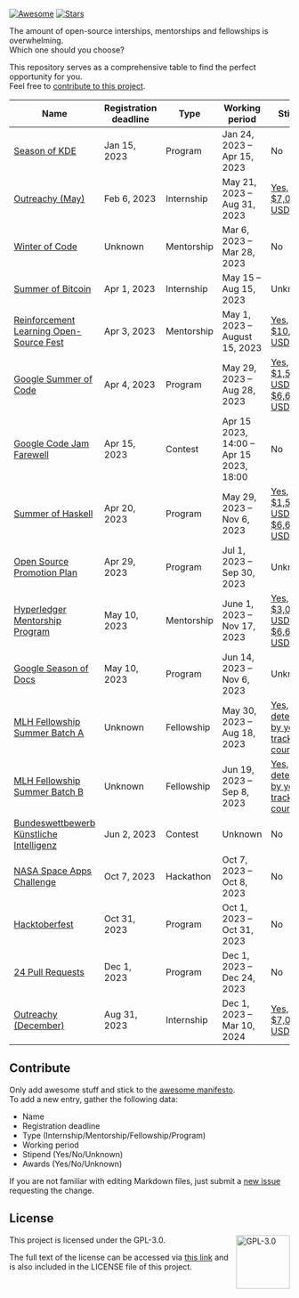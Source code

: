 [![Awesome](https://awesome.re/badge.svg)](https://awesome.re)
[![Stars](https://img.shields.io/github/stars/WebSnke/Open-Source-Opportunity?style=flat)](https://github.com/WebSnke/Open-Source-Opportunity-2023/stargazers)

The amount of open-source interships, mentorships and fellowships is overwhelming.\
Which one should you choose?

This repository serves as a comprehensive table to find the perfect opportunity for you.\
Feel free to [contribute to this project](#contribute).

| Name | Registration deadline | Type | Working period | Stipend | Awards |
| ---- | --------------------- | ---- | -------------- | ------- | ------ |
| [Season of KDE](https://season.kde.org/) | Jan 15, 2023 | Program | Jan 24, 2023 – Apr 15, 2023 | No | [Yes, certificates and merchandise](https://season.kde.org/) |
| [Outreachy (May)](https://www.outreachy.org/) | Feb 6, 2023 | Internship | May 21, 2023 – Aug 31, 2023 | [Yes, $7,000 USD](https://www.outreachy.org/) | Unknown |
| [Winter of Code](https://winterofcode.com/) | Unknown | Mentorship | Mar 6, 2023 – Mar 28, 2023 | No | Unknown |
| [Summer of Bitcoin](https://www.summerofbitcoin.org) | Apr 1, 2023 | Internship | May 15 – Aug 15, 2023 | Unknown | [Yes, jobs and internships](https://guide.summerofbitcoin.org/about/what-is-summer-of-bitcoin) |
| [Reinforcement Learning Open-Source Fest](https://www.microsoft.com/en-us/research/academic-program/rl-open-source-fest/) | Apr 3, 2023 | Mentorship | May 1, 2023 – August 15, 2023 | [Yes, $10,000 USD](https://www.microsoft.com/en-us/research/academic-program/rl-open-source-fest/) | Unknown |
| [Google Summer of Code](https://summerofcode.withgoogle.com/) | Apr 4, 2023 | Program | May 29, 2023 – Aug 28, 2023 | [Yes, $1,500 USD – $6,600 USD](https://developers.google.com/open-source/gsoc/help/student-stipends) | [Yes, merchandise](https://cdn-media-1.freecodecamp.org/images/1*qWTY0E_77KOG2DNlaYai9Q.png) |
| [Google Code Jam Farewell](https://codingcompetitions.withgoogle.com/codejam) | Apr 15, 2023 | Contest | Apr 15 2023, 14:00 – Apr 15 2023, 18:00 | No | [Yes, $15,000 USD](https://codingcompetitions.withgoogle.com/codejam/about/) |
| [Summer of Haskell](https://summer.haskell.org/) | Apr 20, 2023 | Program | May 29, 2023 – Nov 6, 2023 | [Yes, $1,500 USD – $6,600 USD](https://summer.haskell.org/stipend.html) | Unknown |
| [Open Source Promotion Plan](https://summer-ospp.ac.cn/) | Apr 29, 2023 | Program | Jul 1, 2023 – Sep 30, 2023 | Unknown | Unknown |
| [Hyperledger Mentorship Program](https://wiki.hyperledger.org/display/INTERN/Hyperledger+Mentorship+Program) | May 10, 2023 | Mentorship | June 1, 2023 – Nov 17, 2023 | [Yes, $3,000 USD – $6,600 USD](https://wiki.hyperledger.org/display/INTERN/Hyperledger+Mentorship+Program#HyperledgerMentorshipProgram-MenteeStipend) | Unknown |
| [Google Season of Docs](https://developers.google.com/season-of-docs) | May 10, 2023 | Program | Jun 14, 2023 – Nov 6, 2023 | Unknown | Unknown |
| [MLH Fellowship Summer Batch A](https://fellowship.mlh.io/) | Unknown | Fellowship | May 30, 2023 – Aug 18, 2023 | [Yes, determined by your track and country](https://help.mlh.io/en/content/is-there-a-stipend-for-participation-in-the-program?ref=search) | Unknown |
| [MLH Fellowship Summer Batch B](https://fellowship.mlh.io/) | Unknown | Fellowship | Jun 19, 2023 – Sep 8, 2023 | [Yes, determined by your track and country](https://help.mlh.io/en/content/is-there-a-stipend-for-participation-in-the-program?ref=search) | Unknown |
| [Bundeswettbewerb Künstliche Intelligenz](https://www.bw-ki.de/) | Jun 2, 2023 | Contest | Unknown | No | [Yes, 500€ – 2000€](https://www.bw-ki.de/preise) |
| [NASA Space Apps Challenge](https://www.spaceappschallenge.org/) | Oct 7, 2023 | Hackathon | Oct 7, 2023 – Oct 8, 2023 | No | No |
| [Hacktoberfest](https://hacktoberfest.com/participation/) | Oct 31, 2023 | Program | Oct 1, 2023 – Oct 31, 2023 | No | [Yes, merchandise or tree](https://hacktoberfest.com/participation/#faqs) |
| [24 Pull Requests](https://24pullrequests.com/) | Dec 1, 2023 | Program | Dec 1, 2023 – Dec 24, 2023 | No | Unknown |
| [Outreachy (December)](https://www.outreachy.org/) | Aug 31, 2023 | Internship | Dec 1, 2023 – Mar 10, 2024 | [Yes, $7,000 USD](https://www.outreachy.org/) | Unknown |

## Contribute

Only add awesome stuff and stick to the [awesome manifesto](https://github.com/sindresorhus/awesome/blob/main/awesome.md).\
To add a new entry, gather the following data:

- Name
- Registration deadline
- Type (Internship/Mentorship/Fellowship/Program)
- Working period
- Stipend (Yes/No/Unknown)
- Awards (Yes/No/Unknown)

If you are not familiar with editing Markdown files, just submit a [new issue](https://github.com/WebSnke/Open-Source-Opportunity-2023/issues/new/choose) requesting the change.

## License

<a href="https://opensource.org/license/gpl-3-0/">
  <img align="right" height="96" alt="GPL-3.0" src="https://upload.wikimedia.org/wikipedia/commons/9/93/GPLv3_Logo.svg" />
</a>

This project is licensed under the GPL-3.0.

The full text of the license can be accessed via [this link](https://opensource.org/license/gpl-3-0/) and is also included in the LICENSE file of this project.
